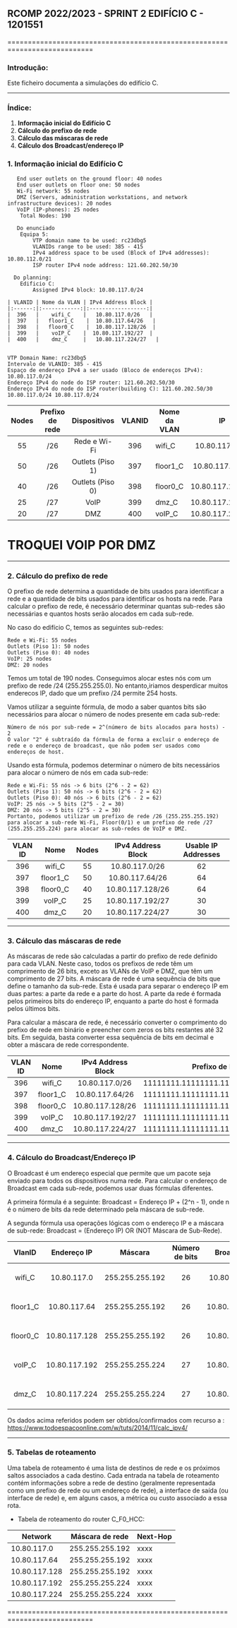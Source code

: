 ## RCOMP 2022/2023 - SPRINT 2 EDIFÍCIO C - 1201551 ##

===========================================================================

### Introdução: ###
Este ficheiro documenta a simulaçôes do edifício C.

------------------------------------------------------------------------------------------------------------------------------------------------------------

### Índice: ###

1. **Informação inicial do Edifício C**
2. **Cálculo do prefixo de rede**
3. **Cálculo das máscaras de rede**
4. **Cálculo dos Broadcast/endereço IP**


### 1. Informação inicial do Edifício C ###

       End user outlets on the ground floor: 40 nodes
       End user outlets on floor one: 50 nodes
       Wi-Fi network: 55 nodes
       DMZ (Servers, administration workstations, and network infrastructure devices): 20 nodes
       VoIP (IP-phones): 25 nodes
        Total Nodes: 190 

       Do enunciado
        Equipa 5:  
            VTP domain name to be used: rc23dbg5
            VLANIDs range to be used: 385 - 415
            IPv4 address space to be used (Block of IPv4 addresses): 10.80.112.0/21
            ISP router IPv4 node address: 121.60.202.50/30

      Do planning:
        Edificio C:
            Assigned IPv4 block: 10.80.117.0/24

    | VLANID | Nome da VLAN | IPv4 Address Block |
    |:------:|:------------:|:------------------:|
    |  396   |    wifi_C    |   10.80.117.0/26   |
    |  397   |   floor1_C    |  10.80.117.64/26   |
    |  398   |   floor0_C    |  10.80.117.128/26  |
    |  399   |    voIP_C    |  10.80.117.192/27  |
    |  400   |    dmz_C     |   10.80.117.224/27   |


    VTP Domain Name: rc23dbg5
    Intervalo de VLANID: 385 - 415
    Espaço de endereço IPv4 a ser usado (Bloco de endereços IPv4): 10.80.117.0/24
    Endereço IPv4 do node do ISP router: 121.60.202.50/30
    Endereço IPv4 do node do ISP router(building C): 121.60.202.50/30   10.80.117.0/24 10.80.117.0/24


| Nodes | Prefixo de rede |   Dispositivos   | VLANID | Nome da VLAN |        IP        |  Primeiro IP  |   Último IP   | Máscara de rede |   Broadcast   |
|:-----:|:---------------:|:----------------:|:------:|--------------|:----------------:|:-------------:|:-------------:|-----------------|:-------------:|
|  55   |       /26       |   Rede e Wi-Fi   |  396   | wifi_C       |  10.80.117.0/26  |  10.80.117.1  | 10.80.117.62  | 255.255.255.192 | 10.80.117.63  |
|  50   |       /26       | Outlets (Piso 1) |  397   | floor1_C     | 10.80.117.64/26  | 10.80.117.65  | 10.80.117.126 | 255.255.255.192 | 10.80.117.127 |
|  40   |       /26       | Outlets (Piso 0) |  398   | floor0_C     | 10.80.117.128/26 | 10.80.117.129 | 10.80.117.190 | 255.255.255.192 | 10.80.117.191 |
|  25   |       /27       |       VoIP       |  399   | dmz_C        | 10.80.117.192/27 | 10.80.117.193 | 10.80.117.222 | 255.255.255.224 | 10.80.117.223 |
|  20   |       /27       |       DMZ        |  400   | voIP_C       | 10.80.117.224/27 | 10.80.117.225 | 10.80.117.254 | 255.255.255.224 | 10.80.117.255 |

# TROQUEI VOIP POR DMZ #
------------------------------------------------------------------------------------------------------------------------------------------------------------

### 2. Cálculo do prefixo de rede ###

O prefixo de rede determina a quantidade de bits usados para identificar a rede e a quantidade de bits usados para identificar os hosts na rede. 
Para calcular o prefixo de rede, é necessário determinar quantas sub-redes são necessárias e quantos hosts serão alocados em cada sub-rede.

No caso do edifício C, temos as seguintes sub-redes:

    Rede e Wi-Fi: 55 nodes
    Outlets (Piso 1): 50 nodes
    Outlets (Piso 0): 40 nodes
    VoIP: 25 nodes
    DMZ: 20 nodes

Temos um total de 190 nodes. 
Conseguimos alocar estes nós com um prefixo de rede /24 (255.255.255.0).
No entanto,iriamos desperdicar muitos enderecos IP, dado que um prefixo /24 permite 254 hosts.

Vamos utilizar a seguinte fórmula, de modo a saber quantos bits são necessários para alocar o número de nodes presente em cada sub-rede:
    
    Número de nós por sub-rede = 2^(número de bits alocados para hosts) - 2
    O valor "2" é subtraído da fórmula de forma a excluir o endereço de rede e o endereço de broadcast, que não podem ser usados como endereços de host.

Usando esta fórmula, podemos determinar o número de bits necessários para alocar o número de nós em cada sub-rede:

    Rede e Wi-Fi: 55 nós -> 6 bits (2^6 - 2 = 62)
    Outlets (Piso 1): 50 nós -> 6 bits (2^6 - 2 = 62)
    Outlets (Piso 0): 40 nós -> 6 bits (2^6 - 2 = 62)
    VoIP: 25 nós -> 5 bits (2^5 - 2 = 30)
    DMZ: 20 nós -> 5 bits (2^5 - 2 = 30)
    Portanto, podemos utilizar um prefixo de rede /26 (255.255.255.192) para alocar a sub-rede Wi-Fi, Floor(0/1) e um prefixo de rede /27 (255.255.255.224) para alocar as sub-redes de VoIP e DMZ.


| VLAN ID |   Nome   | Nodes | IPv4 Address Block | Usable IP Addresses | 
|:-------:|:--------:|:-----:|:------------------:|:-------------------:|
|   396   |  wifi_C  |  55   |   10.80.117.0/26   |         62          | 
|   397   | floor1_C |  50   |  10.80.117.64/26   |         64          | 
|   398   | floor0_C |  40   |  10.80.117.128/26  |         64          | 
|   399   |  voIP_C  |  25   |  10.80.117.192/27  |         30          | 
|   400   |  dmz_C   |  20   |  10.80.117.224/27  |         30          | 


------------------------------------------------------------------------------------------------------------------------------------------------------------
### 3. Cálculo das máscaras de rede ###

As máscaras de rede são calculadas a partir do prefixo de rede definido para cada VLAN. 
Neste caso, todos os prefixos de rede têm um comprimento de 26 bits, exceto as VLANs de VoIP e DMZ, que têm um comprimento de 27 bits.
A máscara de rede é uma sequência de bits que define o tamanho da sub-rede. 
Esta é usada para separar o endereço IP em duas partes: a parte da rede e a parte do host. 
A parte da rede é formada pelos primeiros bits do endereço IP, enquanto a parte do host é formada pelos últimos bits.

Para calcular a máscara de rede, é necessário converter o comprimento do prefixo de rede em binário e preencher com zeros os bits restantes até 32 bits. Em seguida, basta converter essa sequência de bits em decimal e obter a máscara de rede correspondente.

| VLAN ID |   Nome   | IPv4 Address Block |           Prefixo de Rede           | Comprimento do Prefixo | Máscara de Rede | 
|:-------:|:--------:|:------------------:|:-----------------------------------:|:----------------------:|:---------------:|
|   396   |  wifi_C  |   10.80.117.0/26   | 11111111.11111111.11111111.11000000 |           26           | 255.255.255.192 |
|   397   | floor1_C |  10.80.117.64/26   | 11111111.11111111.11111111.11000000 |           26           | 255.255.255.192 |
|   398   | floor0_C |  10.80.117.128/26  | 11111111.11111111.11111111.11000000 |           26           | 255.255.255.192 |
|   399   |  voIP_C  |  10.80.117.192/27  | 11111111.11111111.11111111.11100000 |           27           | 255.255.255.224 |
|   400   |  dmz_C   |  10.80.117.224/27  | 11111111.11111111.11111111.11100000 |           27           | 255.255.255.224 |


------------------------------------------------------------------------------------------------------------------------------------------------------------
### 4. Cálculo do Broadcast/Endereço IP ###

O Broadcast é um endereço especial que permite que um pacote seja enviado para todos os dispositivos numa rede. 
Para calcular o endereço de Broadcast em cada sub-rede, podemos usar duas fórmulas diferentes.

A primeira fórmula é a seguinte: 
    Broadcast = Endereço IP + (2^n - 1), 
    onde n é o número de bits da rede determinado pela máscara de sub-rede.

A segunda fórmula usa operações lógicas com o endereço IP e a máscara de sub-rede: 
    Broadcast = (Endereço IP) OR (NOT Máscara de Sub-Rede). 


|  VlanID  |  Endereço IP  |     Máscara     | Número de bits |   Broadcast   |            Calculo (1a formula)            | 
|:--------:|:-------------:|:---------------:|:--------------:|:-------------:|:------------------------------------------:|
|  wifi_C  |  10.80.117.0  | 255.255.255.192 |       26       | 10.80.117.63  |  10.80.117.0 + (2^26 - 1) = 10.80.117.63   |
| floor1_C | 10.80.117.64  | 255.255.255.192 |       26       | 10.80.117.127 | 10.80.117.64 + (2^26 - 1) = 10.80.117.127  |
| floor0_C | 10.80.117.128 | 255.255.255.192 |       26       | 10.80.117.191 | 10.80.117.128 + (2^26 - 1) = 10.80.117.191 |
|  voIP_C  | 10.80.117.192 | 255.255.255.224 |       27       | 10.80.117.223 | 10.80.117.192 + (2^27 - 1) = 10.80.117.223 |
|  dmz_C   | 10.80.117.224 | 255.255.255.224 |       27       | 10.80.117.255 | 10.80.117.224 + (2^27 - 1) = 10.80.117.255 |


Os dados acima referidos podem ser obtidos/confirmados com recurso a : https://www.todoespacoonline.com/w/tuts/2014/11/calc_ipv4/

------------------------------------------------------------------------------------------------------------------------------------------------------------
### 5. Tabelas de roteamento ###

Uma tabela de roteamento é uma lista de destinos de rede e os próximos saltos associados a cada destino. Cada entrada na tabela de roteamento contém
informações sobre a rede de destino (geralmente representada como um prefixo de rede ou um endereço de rede), a interface de saída (ou interface de rede) e,
em alguns casos, a métrica ou custo associado a essa rota.

* Tabela de roteamento do router C_F0_HCC:

| Network       | Máscara de rede | Next-Hop |
|---------------|-----------------|----------|
| 10.80.117.0   | 255.255.255.192 | xxxx     |
| 10.80.117.64  | 255.255.255.192 | xxxx     |
| 10.80.117.128 | 255.255.255.192 | xxxx     |
| 10.80.117.192 | 255.255.255.224 | xxxx     |
| 10.80.117.224 | 255.255.255.224 | xxxx     |


===========================================================================
